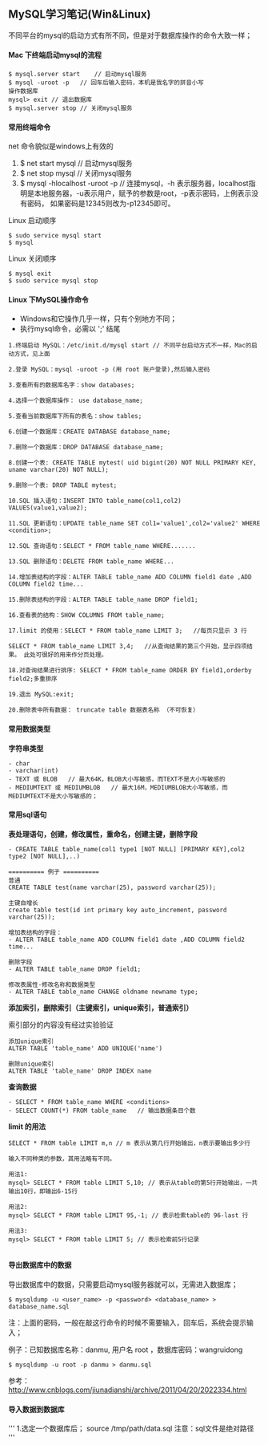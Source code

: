 ## MySQL学习笔记(Win&Linux)

不同平台的mysql的启动方式有所不同，但是对于数据库操作的命令大致一样；

#### Mac 下终端启动mysql的流程

```
$ mysql.server start	// 启动mysql服务
$ mysql -uroot -p	// 回车后输入密码，本机是我名字的拼音小写
操作数据库
mysql> exit	// 退出数据库
$ mysql.server stop	// 关闭mysql服务
```

#### 常用终端命令

net 命令貌似是windows上有效的

1. $ net start mysql	// 启动mysql服务
2.	$ net stop mysql 	// 关闭mysql服务 
3. $ mysql -hlocalhost -uroot -p	// 连接mysql，-h 表示服务器，localhost指明是本地服务器，-u表示用户，赋予的参数是root，-p表示密码，上例表示没有密码， 如果密码是12345则改为-p12345即可。

Linux 启动顺序

```
$ sudo service mysql start
$ mysql

```

Linux 关闭顺序

```
$ mysql exit
$ sudo service mysql stop
```


#### Linux 下MySQL操作命令

- Windows和它操作几乎一样，只有个别地方不同；
- 执行mysql命令，必需以 ';'  结尾

```
1.终端启动 MySQL：/etc/init.d/mysql start // 不同平台启动方式不一样，Mac的启动方式，见上面

2.登录 MySQL：mysql -uroot -p (用 root 账户登录),然后输入密码 

3.查看所有的数据库名字：show databases; 

4.选择一个数据库操作： use database_name; 

5.查看当前数据库下所有的表名：show tables; 

6.创建一个数据库：CREATE DATABASE database_name; 

7.删除一个数据库：DROP DATABASE database_name; 

8.创建一个表: CREATE TABLE mytest( uid bigint(20) NOT NULL PRIMARY KEY, uname varchar(20) NOT NULL); 

9.删除一个表: DROP TABLE mytest; 

10.SQL 插入语句：INSERT INTO table_name(col1,col2) VALUES(value1,value2); 

11.SQL 更新语句：UPDATE table_name SET col1='value1',col2='value2' WHERE <condition>; 

12.SQL 查询语句：SELECT * FROM table_name WHERE.......

13.SQL 删除语句：DELETE FROM table_name WHERE... 

14.增加表结构的字段：ALTER TABLE table_name ADD COLUMN field1 date ,ADD COLUMN field2 time... 

15.删除表结构的字段：ALTER TABLE table_name DROP field1; 

16.查看表的结构：SHOW COLUMNS FROM table_name; 

17.limit 的使用：SELECT * FROM table_name LIMIT 3;   //每页只显示 3 行 

SELECT * FROM table_name LIMIT 3,4;   //从查询结果的第三个开始，显示四项结果。 此处可很好的用来作分页处理。 

18.对查询结果进行排序: SELECT * FROM table_name ORDER BY field1,orderby field2;多重排序 

19.退出 MySQL:exit; 

20.删除表中所有数据： truncate table 数据表名称 （不可恢复）
```

#### 常用数据类型

**字符串类型**

```
- char
- varchar(int)
- TEXT 或 BLOB	// 最大64K，BLOB大小写敏感，而TEXT不是大小写敏感的
- MEDIUMTEXT 或 MEDIUMBLOB	// 最大16M，MEDIUMBLOB大小写敏感，而MEDIUMTEXT不是大小写敏感的；
```


#### 常用sql语句

**表处理语句，创建，修改属性，重命名，创建主键，删除字段**

```
- CREATE TABLE table_name(col1 type1 [NOT NULL] [PRIMARY KEY],col2 type2 [NOT NULL],..)

========== 例子 ==========
普通
CREATE TABLE test(name varchar(25), password varchar(25));

主键自增长
create table test(id int primary key auto_increment, password varchar(25));

增加表结构的字段：
- ALTER TABLE table_name ADD COLUMN field1 date ,ADD COLUMN field2 time... 

删除字段
- ALTER TABLE table_name DROP field1;

修改表属性-修改名称和数据类型
- ALTER TABLE table_name CHANGE oldname newname type;

```
**添加索引，删除索引（主键索引，unique索引，普通索引）**

索引部分的内容没有经过实验验证

```
添加unique索引
ALTER TABLE 'table_name' ADD UNIQUE('name')

删除unique索引
ALTER TABLE 'table_name' DROP INDEX name
```


**查询数据**

```
- SELECT * FROM table_name WHERE <conditions>
- SELECT COUNT(*) FROM table_name	// 输出数据条目个数
```

**limit 的用法**

```
SELECT * FROM table LIMIT m,n // m 表示从第几行开始输出，n表示要输出多少行

输入不同种类的参数，其用法略有不同。

用法1:
mysql> SELECT * FROM table LIMIT 5,10; // 表示从table的第5行开始输出，一共输出10行，即输出6-15行

用法2:
mysql> SELECT * FROM table LIMIT 95,-1; // 表示检索table的 96-last 行

用法3:
mysql> SELECT * FROM table LIMIT 5; // 表示检索前5行记录


```

#### 导出数据库中的数据

导出数据库中的数据，只需要启动mysql服务器就可以，无需进入数据库；

```
$ mysqldump -u <user_name> -p <password> <database_name> > database_name.sql
```
注：上面的密码，一般在敲这行命令的时候不需要输入，回车后，系统会提示输入；

例子：已知数据库名称：danmu, 用户名 root ，数据库密码：wangruidong

```
$ mysqldump -u root -p danmu > danmu.sql
```

参考：http://www.cnblogs.com/jiunadianshi/archive/2011/04/20/2022334.html

#### 导入数据到数据库

'''
1.选定一个数据库后；
source /tmp/path/data.sql
注意：sql文件是绝对路径
'''